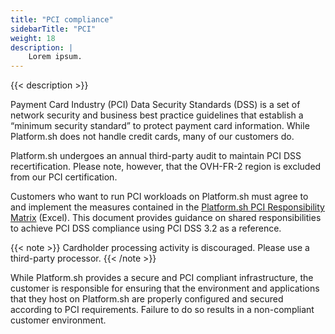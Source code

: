 ```yaml
---
title: "PCI compliance"
sidebarTitle: "PCI"
weight: 18
description: |
    Lorem ipsum.
---
```


{{< description >}}

Payment Card Industry (PCI) Data Security Standards (DSS) is a set of network security and business best practice guidelines that establish a “minimum security standard” to protect payment card information. While Platform.sh does not handle credit cards, many of our customers do. 

Platform.sh undergoes an annual third-party audit to maintain PCI DSS recertification. Please note, however, that the OVH-FR-2 region is excluded from our PCI certification.

Customers who want to run PCI workloads on Platform.sh must agree to and implement the measures contained in the [Platform.sh PCI Responsibility Matrix](https://docs.google.com/spreadsheets/d/1zLkHpdUoX1VNC3wTipl3g-Z4eHjou-57IrQxE8GH6oA/edit#gid=238986323) (Excel). This document provides guidance on shared responsibilities to achieve PCI DSS compliance using PCI DSS 3.2 as a reference. 

{{< note >}}
Cardholder processing activity is discouraged. Please use a third-party processor.
{{< /note >}}

While Platform.sh provides a secure and PCI compliant infrastructure, the customer is responsible for ensuring that the environment and applications that they host on Platform.sh are properly configured and secured according to PCI requirements. Failure to do so results in a non-compliant customer environment.
